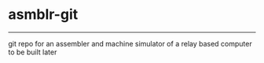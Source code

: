 # asmblr-git

---

git repo for an assembler and machine simulator of a relay based computer to be built later
